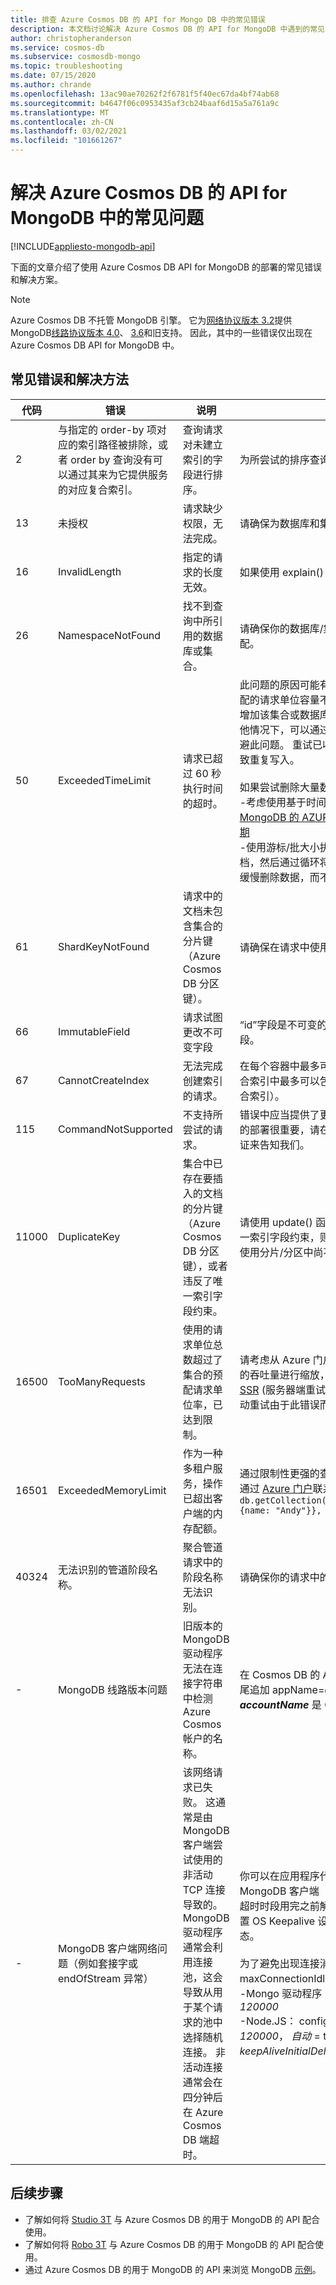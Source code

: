```yaml
---
title: 排查 Azure Cosmos DB 的 API for Mongo DB 中的常见错误
description: 本文档讨论解决 Azure Cosmos DB 的 API for MongoDB 中遇到的常见问题的方法。
author: christopheranderson
ms.service: cosmos-db
ms.subservice: cosmosdb-mongo
ms.topic: troubleshooting
ms.date: 07/15/2020
ms.author: chrande
ms.openlocfilehash: 13ac90ae70262f2f6781f5f40ec67da4bf74ab68
ms.sourcegitcommit: b4647f06c0953435af3cb24baaf6d15a5a761a9c
ms.translationtype: MT
ms.contentlocale: zh-CN
ms.lasthandoff: 03/02/2021
ms.locfileid: "101661267"
---
```

# <a name="troubleshoot-common-issues-in-azure-cosmos-dbs-api-for-mongodb"></a>解决 Azure Cosmos DB 的 API for MongoDB 中的常见问题
[!INCLUDE[appliesto-mongodb-api](includes/appliesto-mongodb-api.md)]

下面的文章介绍了使用 Azure Cosmos DB API for MongoDB 的部署的常见错误和解决方案。

>[!Note]
> Azure Cosmos DB 不托管 MongoDB 引擎。 它为[网络协议版本 3.2](mongodb-feature-support.md)提供 MongoDB[线路协议版本 4.0](mongodb-feature-support-40.md)、 [3.6](mongodb-feature-support-36.md)和旧支持。 因此，其中的一些错误仅出现在 Azure Cosmos DB API for MongoDB 中。

## <a name="common-errors-and-solutions"></a>常见错误和解决方法

| 代码       | 错误                | 说明  | 解决方案  |
|------------|----------------------|--------------|-----------|
| 2 | 与指定的 order-by 项对应的索引路径被排除，或者 order by 查询没有可以通过其来为它提供服务的对应复合索引。 | 查询请求对未建立索引的字段进行排序。 | 为所尝试的排序查询创建匹配索引（或复合索引）。 |
| 13 | 未授权 | 请求缺少权限，无法完成。 | 请确保为数据库和集合设置正确的权限。  |
| 16 | InvalidLength | 指定的请求的长度无效。 | 如果使用 explain() 函数，请确保只提供一个操作。 |
| 26 | NamespaceNotFound | 找不到查询中所引用的数据库或集合。 | 请确保你的数据库/集合名称与查询中的名称完全匹配。|
| 50 | ExceededTimeLimit | 请求已超过 60 秒执行时间的超时。 |  此问题的原因可能有很多。 其中一个原因是当前分配的请求单位容量不足，无法完成请求。 可以通过增加该集合或数据库的请求单位来解决此问题。 其他情况下，可以通过将大型请求拆分为较小请求来规避此问题。 重试已收到此错误的写入操作可能会导致重复写入。 <br><br>如果尝试删除大量数据而不影响 RU： <br>-考虑使用基于时间戳) 的 TTL (：使用 [适用于 MongoDB 的 AZURE COSMOS DB API 使数据过期](./mongodb-time-to-live.md) <br>-使用游标/批大小执行删除。 可以一次提取一个文档，然后通过循环将其删除。 此操作将有助于进行缓慢删除数据，而不影响生产应用程序。|
| 61 | ShardKeyNotFound | 请求中的文档未包含集合的分片键（Azure Cosmos DB 分区键）。 | 请确保在请求中使用集合的分片键。|
| 66 | ImmutableField | 请求试图更改不可变字段 | “id”字段是不可变的。 请确保请求不要试图更新该字段。 |
| 67 | CannotCreateIndex | 无法完成创建索引的请求。 | 在每个容器中最多可以创建 500 个单字段索引。 复合索引中最多可以包含八个字段（版本 3.6+ 支持复合索引）。 |
| 115 | CommandNotSupported | 不支持所尝试的请求。 | 错误中应当提供了更多详细信息。 如果此功能对你的部署很重要，请在 [Azure 门户](https://portal.azure.com/?#blade/Microsoft_Azure_Support/HelpAndSupportBlade)中创建一个支持票证来告知我们。 |
| 11000 | DuplicateKey | 集合中已存在要插入的文档的分片键（Azure Cosmos DB 分区键），或者违反了唯一索引字段约束。 | 请使用 update() 函数更新现有文档。 如果违反了唯一索引字段约束，则对文档执行插入或更新操作时请使用分片/分区中尚不存在的字段值。 |
| 16500 | TooManyRequests  | 使用的请求单位总数超过了集合的预配请求单位率，已达到限制。 | 请考虑从 Azure 门户对分配给一个容器或一组容器的吞吐量进行缩放，也可以重试该操作。 如果 [启用 SSR](prevent-rate-limiting-errors.md) (服务器端重试) ，则 Azure Cosmos DB 会自动重试由于此错误而失败的请求。 |
| 16501 | ExceededMemoryLimit | 作为一种多租户服务，操作已超出客户端的内存配额。 | 通过限制性更强的查询条件缩小操作的作用域，或者通过 [Azure 门户](https://portal.azure.com/?#blade/Microsoft_Azure_Support/HelpAndSupportBlade)联系技术支持。 示例： `db.getCollection('users').aggregate([{$match: {name: "Andy"}}, {$sort: {age: -1}}]))` |
| 40324 | 无法识别的管道阶段名称。 | 聚合管道请求中的阶段名称无法识别。 | 请确保你的请求中的所有聚合管道名称都有效。 |
| - | MongoDB 线路版本问题 | 旧版本的 MongoDB 驱动程序无法在连接字符串中检测 Azure Cosmos 帐户的名称。 | 在 Cosmos DB 的 API for MongoDB 连接字符串末尾追加 appName=@**accountName**@，其中 ***accountName*** 是 Cosmos DB 帐户名。 |
| - | MongoDB 客户端网络问题（例如套接字或 endOfStream 异常）| 该网络请求已失败。 这通常是由 MongoDB 客户端尝试使用的非活动 TCP 连接导致的。 MongoDB 驱动程序通常会利用连接池，这会导致从用于某个请求的池中选择随机连接。 非活动连接通常会在四分钟后在 Azure Cosmos DB 端超时。 | 你可以在应用程序代码中重试这些失败的请求，将 MongoDB 客户端（驱动程序）设置更改为在四分钟超时时段用完之前解除非活动 TCP 连接，也可以配置 OS Keepalive 设置以保持 TCP 连接处于活动状态。<br><br>为了避免出现连接消息，建议更改连接字符串，将 maxConnectionIdleTime 设置为 1-2 分钟。<br>-Mongo 驱动程序： configure *maxIdleTimeMS = 120000* <br>-Node.JS： configure *socketTimeoutMS = 120000*， *自动* = true， *keepAlive* = true， *keepAliveInitialDelay* = 3 分钟

## <a name="next-steps"></a>后续步骤

- 了解如何将 [Studio 3T](mongodb-mongochef.md) 与 Azure Cosmos DB 的用于 MongoDB 的 API 配合使用。
- 了解如何将 [Robo 3T](mongodb-robomongo.md) 与 Azure Cosmos DB 的用于 MongoDB 的 API 配合使用。
- 通过 Azure Cosmos DB 的用于 MongoDB 的 API 来浏览 MongoDB [示例](mongodb-samples.md)。